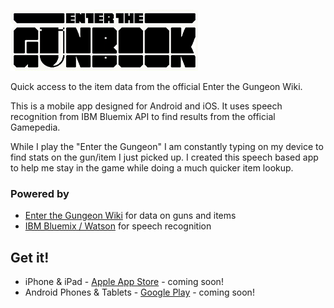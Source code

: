![](https://raw.githubusercontent.com/Noitidart/Enter-The-Gunbook/master/readme-logo.png)

Quick access to the item data from the official Enter the Gungeon Wiki.

This is a mobile app designed for Android and iOS. It uses speech recognition from IBM Bluemix API to find results from the official Gamepedia.

While I play the "Enter the Gungeon" I am constantly typing on my device to find stats on the gun/item I just picked up. I created this speech based app to help me stay in the game while doing a much quicker item lookup.

### Powered by
* [Enter the Gungeon Wiki](enterthegungeon.gamepedia.com/) for data on guns and items
* [IBM Bluemix / Watson](https://www.ibm.com/developerworks/cloud/library/cl-bluemixfoundry/) for speech recognition

## Get it!
* iPhone & iPad - [Apple App Store]() - coming soon!
* Android Phones & Tablets - [Google Play]() - coming soon!
